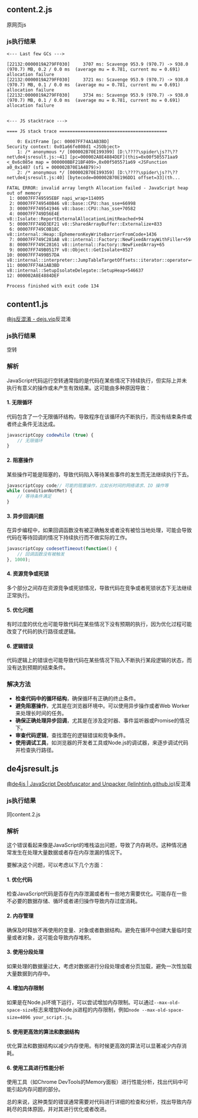## content.2.js

原网页js

### js执行结果

```shell
<--- Last few GCs --->

[22132:0000019A279FF030]     3707 ms: Scavenge 953.9 (970.7) -> 938.0 (970.7) MB, 0.2 / 0.0 ms  (average mu = 0.781, current mu = 0.691) allocation failure 
[22132:0000019A279FF030]     3721 ms: Scavenge 953.9 (970.7) -> 938.0 (970.7) MB, 0.1 / 0.0 ms  (average mu = 0.781, current mu = 0.691) allocation failure 
[22132:0000019A279FF030]     3734 ms: Scavenge 953.9 (970.7) -> 938.0 (970.7) MB, 0.1 / 0.0 ms  (average mu = 0.781, current mu = 0.691) allocation failure 


<--- JS stacktrace --->

==== JS stack trace =========================================

    0: ExitFrame [pc: 00007FF74A1AB3BD]
Security context: 0x01a66fe808d1 <JSObject>
    1: /* anonymous */ [000002B70E199399] [D:\????\spider\js??\??net\de4jsresult.js:~41] [pc=000002A8E4884DEF](this=0x00f505571aa9 <_0x6c085e map = 000000BBF21BF409>,0x00f505571a69 <JSFunction a0_0x1487 (sfi = 000002B70E1A4B79)>)
    2: /* anonymous */ [000002B70E199359] [D:\????\spider\js??\??net\de4jsresult.js:40] [bytecode=000002B70E196DD1 offset=33](th...

FATAL ERROR: invalid array length Allocation failed - JavaScript heap out of memory
 1: 00007FF749595EBF napi_wrap+114095
 2: 00007FF749540B46 v8::base::CPU::has_sse+66998
 3: 00007FF749541946 v8::base::CPU::has_sse+70582
 4: 00007FF749D56E4E v8::Isolate::ReportExternalAllocationLimitReached+94
 5: 00007FF749D3EF21 v8::SharedArrayBuffer::Externalize+833
 6: 00007FF749C0B18C v8::internal::Heap::EphemeronKeyWriteBarrierFromCode+1436
 7: 00007FF749C281AB v8::internal::Factory::NewFixedArrayWithFiller+59
 8: 00007FF749C28161 v8::internal::Factory::NewFixedArray+65
 9: 00007FF749B0517F v8::Object::GetIsolate+8527
10: 00007FF7499B57DA v8::internal::interpreter::JumpTableTargetOffsets::iterator::operator=+162938
11: 00007FF74A1AB3BD v8::internal::SetupIsolateDelegate::SetupHeap+546637
12: 000002A8E4884DEF

Process finished with exit code 134
```

## content1.js

由[js反混淆 - dejs.vip](https://www.dejs.vip/2obfuscator)反混淆

### js执行结果

空转

### 解析

JavaScript代码运行空转通常指的是代码在某些情况下持续执行，但实际上并未执行有意义的操作或未产生有效结果。这可能由多种原因导致：

#### 1. 无限循环

代码包含了一个无限循环结构，导致程序在该循环内不断执行，而没有结束条件或者终止条件无法达成。

```js
javascriptCopy codewhile (true) {
    // 无限循环
}
```

#### 2. 阻塞操作

某些操作可能是阻塞的，导致代码陷入等待某些事件的发生而无法继续执行下去。

```js
javascriptCopy code// 可能的阻塞操作，比如长时间的网络请求、IO 操作等
while (conditionNotMet) {
    // 等待条件满足
}
```

#### 3. 异步回调问题

在异步编程中，如果回调函数没有被正确触发或者没有被恰当地处理，可能会导致代码在等待回调的情况下持续执行而不做实际的工作。

```js
javascriptCopy codesetTimeout(function() {
    // 回调函数没有被触发
}, 1000);
```

#### 4. 资源竞争或死锁

多个部分之间存在资源竞争或死锁情况，导致代码在竞争或者死锁状态下无法继续正常执行。

#### 5. 优化问题

有时过度的优化也可能导致代码在某些情况下没有预期的执行，因为优化过程可能改变了代码的执行路径或逻辑。

#### 6. 逻辑错误

代码逻辑上的错误也可能导致代码在某些情况下陷入不断执行某段逻辑的状态，而没有达到预期的结束条件。

### 解决方法

- **检查代码中的循环结构**，确保循环有正确的终止条件。
- **避免阻塞操作**，尤其是在浏览器环境中。可以使用异步操作或者Web Worker来处理长时间的任务。
- **确保正确处理异步回调**，尤其是在涉及定时器、事件监听器或Promise的情况下。
- **审查代码逻辑**，查找潜在的逻辑错误和竞争条件。
- **使用调试工具**，如浏览器的开发者工具或Node.js的调试器，来逐步调试代码并检查执行路径。

## de4jsresult.js

由[de4js | JavaScript Deobfuscator and Unpacker (lelinhtinh.github.io)](https://lelinhtinh.github.io/de4js/)反混淆

### js执行结果

同content.2.js

### 解析

这个错误看起来像是JavaScript的堆栈溢出问题，导致了内存耗尽。这种情况通常发生在处理大量数据或者存在内存泄漏的情况下。

要解决这个问题，可以考虑以下几个方面：

#### 1. 优化代码

检查JavaScript代码是否存在内存泄漏或者有一些地方需要优化。可能存在一些不必要的数据存储、循环或者递归操作导致内存过度消耗。

#### 2. 内存管理

确保及时释放不再使用的变量、对象或者数据结构。避免在循环中创建大量临时变量或者对象，这可能会导致内存堆积。

#### 3. 使用分段处理

如果处理的数据量过大，考虑对数据进行分段处理或者分页加载，避免一次性加载大量数据到内存中。

#### 4. 增加内存限制

如果是在Node.js环境下运行，可以尝试增加内存限制。可以通过`--max-old-space-size`标志来增加Node.js进程的内存限制，例如`node --max-old-space-size=4096 your_script.js`。

#### 5. 使用更高效的算法和数据结构

优化算法和数据结构以减少内存使用。有时候更高效的算法可以显著减少内存消耗。

#### 6. 使用工具进行性能分析

使用工具（如Chrome DevTools的Memory面板）进行性能分析，找出代码中可能引起内存问题的部分。

总的来说，这种类型的错误通常需要对代码进行详细的检查和分析，找出导致内存耗尽的具体原因，并对其进行优化或者改进。